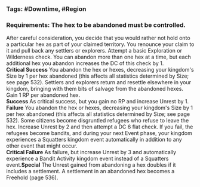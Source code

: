 ### Tags: #Downtime, #Region

### Requirements: The hex to be abandoned must be controlled.

After careful consideration, you decide that you would rather not hold onto a particular hex as part of your claimed territory. You renounce your claim to it and pull back any settlers or explorers. Attempt a basic Exploration or Wilderness check. You can abandon more than one hex at a time, but each additional hex you abandon increases the DC of this check by 1.  
**Critical Success** You abandon the hex or hexes, decreasing your kingdom's Size by 1 per hex abandoned (this affects all statistics determined by Size; see page 532). Settlers and explorers return and resettle elsewhere in your kingdom, bringing with them bits of salvage from the abandoned hexes. Gain 1 RP per abandoned hex.  
**Success** As critical success, but you gain no RP and increase Unrest by 1.  
**Failure** You abandon the hex or hexes, decreasing your kingdom's Size by 1 per hex abandoned (this affects all statistics determined by Size; see page 532). Some citizens become disgruntled refugees who refuse to leave the hex. Increase Unrest by 2 and then attempt a DC 6 flat check. If you fail, the refugees become bandits, and during your next Event phase, your kingdom experiences a Squatters kingdom event automatically in addition to any other event that might occur.  
**Critical Failure** As failure, but increase Unrest by 3 and automatically experience a Bandit Activity kingdom event instead of a Squatters event.**Special** The Unrest gained from abandoning a hex doubles if it includes a settlement. A settlement in an abandoned hex becomes a Freehold (page 536).